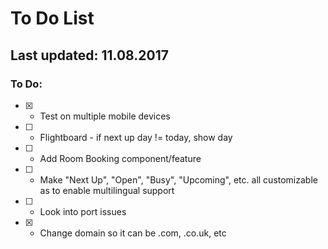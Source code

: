 # To Do List
## Last updated: 11.08.2017

### To Do:
* [X] - Test on multiple mobile devices
* [ ] - Flightboard - if next up day != today, show day
* [ ] - Add Room Booking component/feature
* [ ] - Make "Next Up", "Open", "Busy", "Upcoming", etc. all customizable as to enable multilingual support
* [ ] - Look into port issues
* [X] - Change domain so it can be .com, .co.uk, etc
